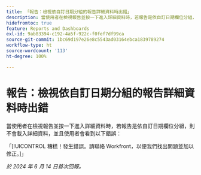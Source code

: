 ```yaml
---
title: 「報告：檢視依自訂日期分組的報告詳細資料時出錯」
description: 當使用者在檢視報告並按一下進入詳細資料時，若報告是依自訂日期欄位分組，則不會載入詳細資料，並且使用者會看到錯誤。
hidefromtoc: true
feature: Reports and Dashboards
exl-id: 9ab83394-c192-4a5f-922c-f0fef7df99ca
source-git-commit: 1bc69d197e26e8c5543ad03164ebca1839789274
workflow-type: ht
source-wordcount: '113'
ht-degree: 100%

---
```


# 報告：檢視依自訂日期分組的報告詳細資料時出錯

當使用者在檢視報告並按一下進入詳細資料時，若報告是依自訂日期欄位分組，則不會載入詳細資料，並且使用者會看到以下錯誤：

「[!UICONTROL 糟糕！發生錯誤。請聯絡 Workfront，以便我們找出問題並加以修正。]」


_於 2024 年 6 月 14 日首次回報。_
